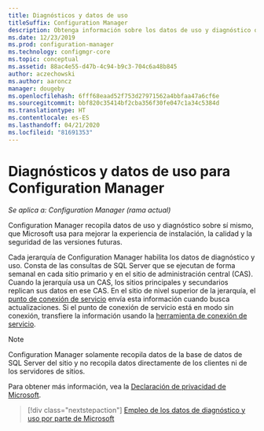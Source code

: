 ```yaml
---
title: Diagnósticos y datos de uso
titleSuffix: Configuration Manager
description: Obtenga información sobre los datos de uso y diagnóstico que Configuration Manager recopila sobre sí mismo.
ms.date: 12/23/2019
ms.prod: configuration-manager
ms.technology: configmgr-core
ms.topic: conceptual
ms.assetid: 88ac4e55-d47b-4c94-b9c3-704c6a48b845
author: aczechowski
ms.author: aaroncz
manager: dougeby
ms.openlocfilehash: 6fff68eaad52f753d27971562a4bbfaa47a6cf6e
ms.sourcegitcommit: bbf820c35414bf2cba356f30fe047c1a34c5384d
ms.translationtype: HT
ms.contentlocale: es-ES
ms.lasthandoff: 04/21/2020
ms.locfileid: "81691353"
---
```

# <a name="diagnostics-and-usage-data-for-configuration-manager"></a>Diagnósticos y datos de uso para Configuration Manager

*Se aplica a: Configuration Manager (rama actual)*

Configuration Manager recopila datos de uso y diagnóstico sobre sí mismo, que Microsoft usa para mejorar la experiencia de instalación, la calidad y la seguridad de las versiones futuras.  

Cada jerarquía de Configuration Manager habilita los datos de diagnóstico y uso. Consta de las consultas de SQL Server que se ejecutan de forma semanal en cada sitio primario y en el sitio de administración central (CAS). Cuando la jerarquía usa un CAS, los sitios principales y secundarios replican sus datos en ese CAS. En el sitio de nivel superior de la jerarquía, el [punto de conexión de servicio](../../servers/deploy/configure/about-the-service-connection-point.md) envía esta información cuando busca actualizaciones. Si el punto de conexión de servicio está en modo sin conexión, transfiere la información usando la [herramienta de conexión de servicio](../../servers/manage/use-the-service-connection-tool.md).

> [!NOTE]  
> Configuration Manager solamente recopila datos de la base de datos de SQL Server del sitio y no recopila datos directamente de los clientes ni de los servidores de sitios.  

Para obtener más información, vea la [Declaración de privacidad de Microsoft](https://go.microsoft.com/fwlink/?LinkID=626527).  

> [!div class="nextstepaction"]
> [Empleo de los datos de diagnóstico y uso por parte de Microsoft](how-diagnostics-and-usage-data-is-used.md)
